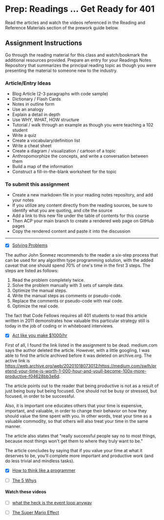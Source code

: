 # Prep: Readings ... Get Ready for 401

Read the articles and watch the videos referenced in the Reading and Reference Materials section of the prework guide below.

## Assignment Instructions

Go through the reading material for this class and watch/bookmark the additional resources provided. Prepare an entry for your Readings Notes Repository that summarizes the principal reading topic as though you were presenting the material to someone new to the industry.

### Article/Entry Ideas

- Blog Article (2-3 paragraphs with code sample)
- Dictionary / Flash Cards
- Notes in outline form
- Use an analogy
- Explain a detail in depth
- Use WHY, WHAT, HOW structure
- Tutorial / walk through an example as though you were teaching a 102 student
- Write a quiz
- Create a vocabulary/definition list
- Write a cheat sheet
- Create a diagram / visualization / cartoon of a topic
- Anthropomorphize the concepts, and write a conversation between them
- Build a map of the information
- Construct a fill-in-the-blank worksheet for the topic

### To submit this assignment

- Create a new markdown file in your reading notes repository, and add your notes
- If you utilize any content directly from the reading sources, be sure to identify what you are quoting, and cite the source
- Add a link to this new file under the table of contents for this course
- Then ACP your main branch to create a rendered web page on GitHub pages
- Copy the rendered content and paste it into the discussion
----
- [x] [Solving Problems](https://simpleprogrammer.com/solving-problems-breaking-it-down/)

The author John Sonmez recommends to the reader a six-step process that can be used for any algorithm type programming solution, with the added caveat that one should spend 70% of one's time in the first 3 steps.  The steps are listed as follows:

1. Read the problem completely twice.
2. Solve the problem manually with 3 sets of sample data.
3. Optimize the manual steps.
4. Write the manual steps as comments or pseudo-code.
5. Replace the comments or pseudo-code with real code.
6. Optimize the real code.

The fact that Code Fellows requires all 401 students to read this article written in 2011 demonstrates how valuable this particular strategy still is today in the job of coding or in whiteboard interviews.

- [x] [Act like you make $1000/hr](https://web.archive.org/web/20201018073012/https://medium.com/swlh/pretend-your-time-is-worth-1-000-hour-and-youll-become-100x-more-productive-f04628bb3e6d)

First of all, I found the link listed in the assignment to be dead.  medium.com says the author deleted the article.  However, with a little googling, I was able to find the article archived before it was deleted on archive.org. The active link is https://web.archive.org/web/20201018073012/https://medium.com/swlh/pretend-your-time-is-worth-1-000-hour-and-youll-become-100x-more-productive-f04628bb3e6d.

The article points out to the reader that being productive is not as a result of just being busy but being focused.  One should not be busy or stressed, but focused, in order to be successful. 

Also, it is important one educates others that your time is expensive, important, and valuable, in order to change their behavior on how they should value the time spent with you. In other words, treat your time as a valuable commodity, so that others will also treat your time in the same manner.

The article also states that "really successful people say no to most things, because most things won't get them to where they truly want to be."

The article concludes by saying that if you value your time at what it deserves to be, you'll complete more important and productive work (and do less trivial and mindless tasks).

- [x] [How to think like a programmer](https://medium.freecodecamp.org/how-to-think-like-a-programmer-lessons-in-problem-solving-d1d8bf1de7d2)



- [ ] [The 5 Whys](https://www.mindtools.com/pages/article/newTMC_5W.htm)


#### Watch these videos

- [ ] [what the heck is the event loop anyway](https://www.youtube.com/watch?v=8aGhZQkoFbQ)



- [ ] [The Super Mario Effect](https://www.youtube.com/watch?v=9vJRopau0g0)

